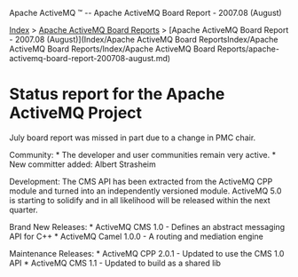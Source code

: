 Apache ActiveMQ ™ -- Apache ActiveMQ Board Report - 2007.08 (August) 

[Index](index.html) > [Apache ActiveMQ Board Reports](apache-activemq-Developers/board-reports.md) > [Apache ActiveMQ Board Report - 2007.08 (August)](Index/Apache ActiveMQ Board ReportsIndex/Apache ActiveMQ Board Reports/Index/Apache ActiveMQ Board Reports/apache-activemq-board-report-200708-august.md)


Status report for the Apache ActiveMQ Project
=============================================

July board report was missed in part due to a change in PMC chair.

Community:
 \* The developer and user communities remain very active.
 \* New committer added: Albert Strasheim

Development:
 The CMS API has been extracted from the ActiveMQ CPP module and turned into 
 an independently versioned module.  ActiveMQ 5.0 is starting to solidify and 
 in all likelihood will be released within the next quarter.

Brand New Releases:
 \* ActiveMQ CMS 1.0 - Defines an abstract messaging API for C++
 \* ActiveMQ Camel 1.0.0 - A routing and mediation engine

Maintenance Releases:
 \* ActiveMQ CPP 2.0.1 - Updated to use the CMS 1.0 API
 \* ActiveMQ CMS 1.1 - Updated to build as a shared lib

